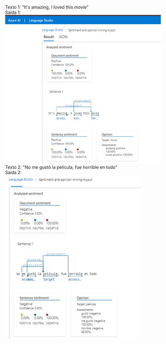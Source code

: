Texto 1: "It's amazing, I loved this movie"\
Saída 1:\
![Resultado 1](registros/img/analise1.png) 
\
Texto 2: "No me gustó la película, fue horrible en todo"\
Saída 2:\
![Resultado 2](registros/img/analise2.png)
